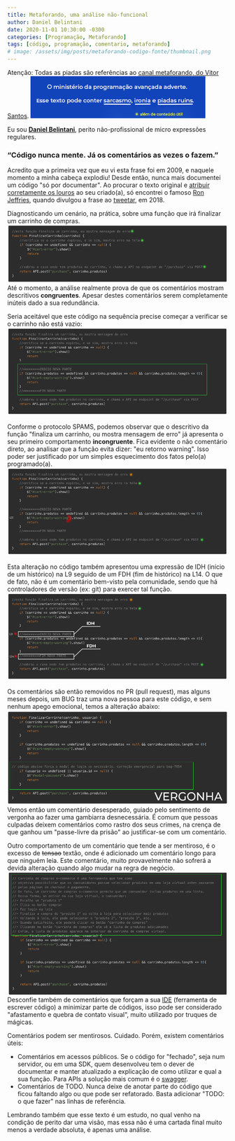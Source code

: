 ```yaml
---
title: Metaforando, uma análise não-funcional
author: Daniel Belintani
date: 2020-11-01 10:30:00 -0300
categories: [Programação, Metaforando]
tags: [código, programação, comentario, metaforando]
# image: /assets/img/posts/metaforando-codigo-fonte/thumbnail.png
---
```

Atenção: Todas as piadas são referências ao [canal metaforando, do Vitor Santos](https://www.youtube.com/channel/UCh7TUTXojlE8vRtb-EnuDzw).
![Desktop View](/assets/img/posts/metaforando-codigo-fonte/ministerio-prog-avancada.png)

Eu sou [**Daniel Belintani**](https://belintani.com/), perito não-profissional de micro expressões regulares.

### “Código nunca mente. Já os comentários as vezes o fazem.”

Acredito que a primeira vez que eu vi esta frase foi em 2009, e naquele momento a minha cabeça explodiu! Desde então, nunca mais documentei um código "só por documentar". Ao procurar o texto original e [atribuir corretamente os louros](https://ciberduvidas.iscte-iul.pt/consultorio/perguntas/a-expressao-ficar-com-os-louros/28930) ao seu criado(a), só encontrei o famoso [Ron Jeffries](https://en.wikipedia.org/wiki/Ron_Jeffries), quando divulgou a frase ao [tweetar](https://twitter.com/ronjeffries/status/949400218092687361), em 2018.

Diagnosticando um cenário, na prática, sobre uma função que irá finalizar um carrinho de compras.
![Desktop View](/assets/img/posts/metaforando-codigo-fonte/congruentes.png)
Até o momento, a análise realmente prova de que os comentários mostram descritivos **congruentes**. Apesar destes comentários serem completamente inúteis dado a sua redundância.

Seria aceitável que este código na sequência precise começar a verificar se o carrinho não está vazio:
![Desktop View](/assets/img/posts/metaforando-codigo-fonte/alteracao-1.png)

Conforme o protocolo SPAMS, podemos observar que o descritivo da função "finaliza um carrinho, ou mostra mensagem de erro" já apresenta o seu primeiro comportamento **incongruente**. Fica evidente o não comentário direto, ao analisar que a função evita dizer: "eu retorno warning". Isso poder ser justificado por um simples esquecimento dos fatos pelo(a) programado(a).  
![Desktop View](/assets/img/posts/metaforando-codigo-fonte/nao-responder-diretamente.png)

Esta alteração no código também apresentou uma expressão de IDH (início de um histórico) na L9 seguido de um FDH (fim de histórico) na L14. O que de fato, não é um comentário bem-visto pela comunidade, sendo que há controladores de versão (ex: git) para exercer tal função.
![Desktop View](/assets/img/posts/metaforando-codigo-fonte/idh-fdh.png)

Os comentários são então removidos no PR (pull request), mas alguns meses depois, um BUG traz uma nova pessoa para este código, e sem nenhum apego emocional, temos a alteração abaixo:
![Desktop View](/assets/img/posts/metaforando-codigo-fonte/vergonha.png)
Vemos então um comentário desesperado, guiado pelo sentimento de vergonha ao fazer uma gambiarra desnecessária. É comum que pessoas culpadas deixem comentários como rastro dos seus crimes, na crença de que ganhou um "passe-livre da prisão" ao justificar-se com um comentário.

Outro comportamento de um comentário que tende a ser mentiroso, é o excesso de ~~tensao~~ textão, onde é adicionado um comentário longo para que ninguém leia. Este comentário, muito provavelmente não sofrerá a devida alteração quando algo mudar na regra de negócio.
![Desktop View](/assets/img/posts/metaforando-codigo-fonte/textao.png)
Desconfie também de comentários que forçam a sua [IDE](https://www.redhat.com/pt-br/topics/middleware/what-is-ide) (ferramenta de escrever código) a minimizar parte de códigos, isso pode ser considerado "afastamento e quebra de contato visual", muito utilizado por truques de mágicas.

Comentários podem ser mentirosos. Cuidado. Porém, existem comentários úteis:
- Comentários em acessos públicos. Se o código for "fechado", seja num servidor, ou em uma SDK, quem desenvolveu tem o dever de documentar e manter atualizado a explicação de como utilizar e qual a sua função. Para APIs a solução mais comum é o [swagger](https://swagger.io/).
- Comentários de TODO. Nunca deixe de anotar parte do código que ficou faltando algo ou que pode ser refatorado. Basta adicionar "TODO: o que fazer" nas linhas de referência.

Lembrando também que esse texto é um estudo, no qual venho na condição de perito dar uma visão, mas essa não é uma cartada final muito menos a verdade absoluta, é apenas uma análise.
